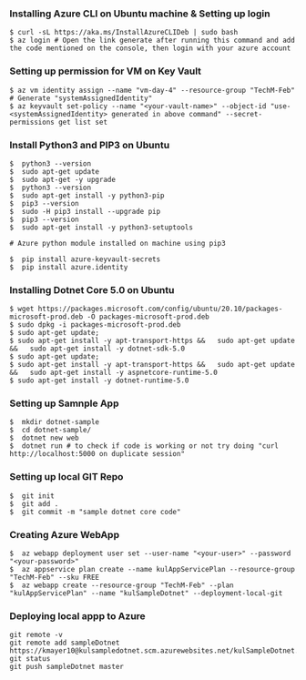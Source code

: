 ### Installing Azure CLI on Ubuntu machine & Setting up login
```
$ curl -sL https://aka.ms/InstallAzureCLIDeb | sudo bash
$ az login # Open the link generate after running this command and add the code mentioned on the console, then login with your azure account
```
### Setting up permission for VM on Key Vault
```
$ az vm identity assign --name "vm-day-4" --resource-group "TechM-Feb" # Generate "systemAssignedIdentity"
$ az keyvault set-policy --name "<your-vault-name>" --object-id "use-<systemAssignedIdentity> generated in above command" --secret-permissions get list set
```

### Install Python3 and PIP3 on Ubuntu
```
$  python3 --version
$  sudo apt-get update
$  sudo apt-get -y upgrade
$  python3 --version
$  sudo apt-get install -y python3-pip
$  pip3 --version
$  sudo -H pip3 install --upgrade pip
$  pip3 --version
$  sudo apt-get install -y python3-setuptools

# Azure python module installed on machine using pip3

$  pip install azure-keyvault-secrets
$  pip install azure.identity

```

### Installing Dotnet Core 5.0 on Ubuntu
```
$ wget https://packages.microsoft.com/config/ubuntu/20.10/packages-microsoft-prod.deb -O packages-microsoft-prod.deb
$ sudo dpkg -i packages-microsoft-prod.deb
$ sudo apt-get update;
$ sudo apt-get install -y apt-transport-https &&   sudo apt-get update &&   sudo apt-get install -y dotnet-sdk-5.0
$ sudo apt-get update;
$ sudo apt-get install -y apt-transport-https &&   sudo apt-get update &&   sudo apt-get install -y aspnetcore-runtime-5.0
$ sudo apt-get install -y dotnet-runtime-5.0
```

### Setting up Samnple App
```
$  mkdir dotnet-sample
$  cd dotnet-sample/
$  dotnet new web
$  dotnet run # to check if code is working or not try doing "curl http://localhost:5000 on duplicate session"
```

### Setting up local GIT Repo
```
$  git init
$  git add .
$  git commit -m "sample dotnet core code"
```

### Creating Azure WebApp
```
$  az webapp deployment user set --user-name "<your-user>" --password "<your-password>"
$  az appservice plan create --name kulAppServicePlan --resource-group "TechM-Feb" --sku FREE
$  az webapp create --resource-group "TechM-Feb" --plan "kulAppServicePlan" --name "kulSampleDotnet" --deployment-local-git
```

### Deploying local appp to Azure
```
git remote -v
git remote add sampleDotnet https://kmayer10@kulsampledotnet.scm.azurewebsites.net/kulSampleDotnet.git
git status
git push sampleDotnet master
```
